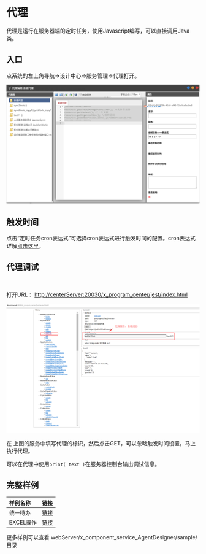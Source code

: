 # 代理

代理是运行在服务器端的定时任务，使用Javascript编写，可以直接调用Java类。

## 入口

点系统的左上角导航-&gt;设计中心-&gt;服务管理-&gt;代理打开。

![](../.gitbook/assets/qq-tu-pian-20190818120532.png)

## 触发时间

点击“定时任务cron表达式”可选择cron表达式进行触发时间的配置。cron表达式详解[点击这里](http://www.o2oa.net/x_component_Template/widget/$CronPicker/cron_express_description.html)。



## 代理调试 <a id="jie-kou-tiao-shi"></a>

‌

打开URL： [http://centerServer:20030/x\_program\_center/jest/index.html](http://dev.o2oa.net:20030/x_program_center/jest/index.html#)​

![](../.gitbook/assets/qq-tu-pian-20190823160633.png)

在 上图的服务中填写代理的标识，然后点击GET，可以忽略触发时间设置，马上执行代理。

可以在代理中使用`print( text )`在服务器控制台输出调试信息。

## 完整样例

| 样例名称 | 链接 |
| :--- | :--- |
| 统一待办 | ​[链接](http://www.o2oa.net/x_component_service_AgentDesigner/sample/sync2todo_UnifiedWorkbench.js) |
| EXCEL操作 | [链接](http://www.o2oa.net/x_component_service_AgentDesigner/sample/ImportPersonFormExcel.js) |

更多样例可以查看 webServer/x\_component\_service\_AgentDesigner/sample/目录

